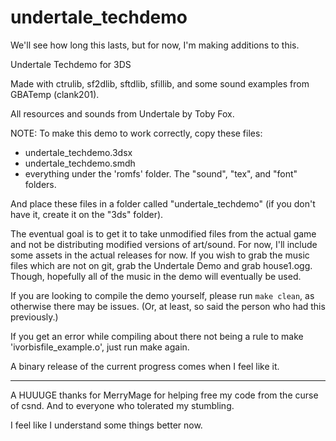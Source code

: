 # undertale_techdemo

We'll see how long this lasts, but for now, I'm making additions to this.

Undertale Techdemo for 3DS

Made with ctrulib, sf2dlib, sftdlib, sfillib, and some sound examples from GBATemp (clank201).

All resources and sounds from Undertale by Toby Fox.

NOTE: To make this demo to work correctly, copy these files:

- undertale_techdemo.3dsx
- undertale_techdemo.smdh
- everything under the 'romfs' folder. The "sound", "tex", and "font" folders.

And place these files in a folder called "undertale_techdemo" (if you don't have it, create it on the "3ds" folder).

The eventual goal is to get it to take unmodified files from the actual game and not be distributing modified versions of art/sound. For now, I'll include some assets in the actual releases for now. If you wish to grab the music files which are not on git, grab the Undertale Demo and grab house1.ogg. Though, hopefully all of the music in the demo will eventually be used.

If you are looking to compile the demo yourself, please run `make clean`, as otherwise there may be issues. (Or, at least, so said the person who had this previously.)

If you get an error while compiling about there not being a rule to make 'ivorbisfile_example.o', just run make again.

A binary release of the current progress comes when I feel like it.

---

A HUUUGE thanks for MerryMage for helping free my code from the curse of csnd. And to everyone who tolerated my stumbling.

I feel like I understand some things better now.
